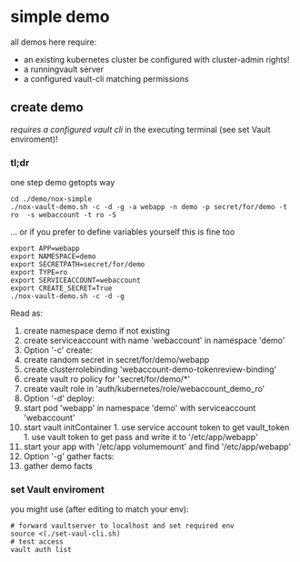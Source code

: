 # simple demo

all demos here require:
 * an existing kubernetes cluster be configured with cluster-admin rights!
 * a runningvault server
 * a configured vault-cli matching permissions


## create demo 

*requires a configured vault cli* in the executing terminal (see set Vault enviroment)!

### tl;dr
one step demo getopts way
```
cd ./demo/nox-simple
./nox-vault-demo.sh -c -d -g -a webapp -n demo -p secret/for/demo -t ro  -s webaccount -t ro -S 
```
... or if you prefer to define variables yourself this is fine too
```
export APP=webapp
export NAMESPACE=demo
export SECRETPATH=secret/for/demo
export TYPE=ro
export SERVICEACCOUNT=webaccount
export CREATE_SECRET=True
./nox-vault-demo.sh -c -d -g
```

Read as:
1. create namespace demo if not existing
1. create serviceaccount with name 'webaccount' in namespace 'demo'
1. Option '-c' create:
  1. create random secret in secret/for/demo/webapp
  1. create clusterrolebinding 'webaccount-demo-tokenreview-binding'
  1. create vault ro policy for 'secret/for/demo/\*'
  1. create vault role in 'auth/kubernetes/role/webaccount\_demo\_ro'
1. Option '-d' deploy:
  1. start pod 'webapp' in namespace 'demo' with serviceaccount 'webaccount'
  1. start vault initContainer
    1. use service account token to get vault_token
    1. use vault token to get pass and write it to '/etc/app/webapp'
  1. start your app with '/etc/app volumemount' and find '/etc/app/webapp'
1. Option '-g' gather facts:
  1. gather demo facts






### set Vault enviroment
you might use (after editing to match your env):

```
# forward vaultserver to localhost and set required env
source <(./set-vaul-cli.sh)
# test access
vault auth list
```


